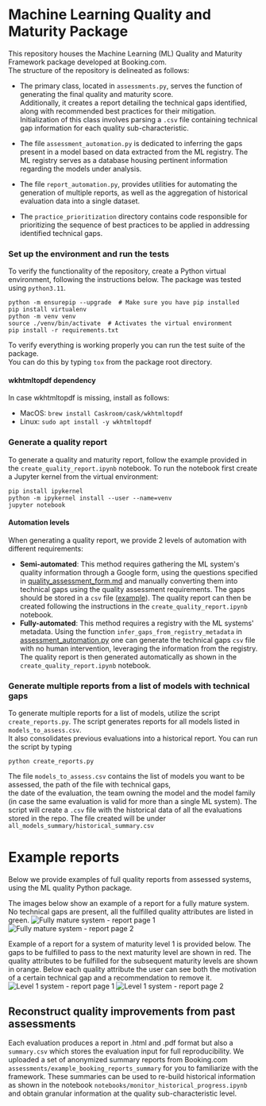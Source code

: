# Machine Learning Quality and Maturity Package

This repository houses the Machine Learning (ML) Quality and Maturity Framework package developed at Booking.com.\
The structure of the repository is delineated as follows:

* The primary class, located in `assessments.py`, serves the function of generating the final quality and maturity score.\
Additionally, it creates a report detailing the technical gaps identified, along with recommended best practices for their mitigation.\
Initialization of this class involves parsing a `.csv` file containing technical gap information for each quality sub-characteristic.

* The file `assessment_automation.py` is dedicated to inferring the gaps present in a model based on data extracted from the ML registry. 
The ML registry serves as a database housing pertinent information regarding the models under analysis.

* The file `report_automation.py`, provides utilities for automating the generation of multiple reports, 
as well as the aggregation of historical evaluation data into a single dataset.

* The `practice_prioritization` directory contains code responsible for prioritizing the sequence of best practices 
to be applied in addressing identified technical gaps.

### Set up the environment and run the tests
To verify the functionality of the repository, create a Python virtual environment, following the instructions below.
The package was tested using `python3.11`.

```
python -m ensurepip --upgrade  # Make sure you have pip installed
pip install virtualenv
python -m venv venv
source ./venv/bin/activate  # Activates the virtual environment
pip install -r requirements.txt 
```
To verify everything is working properly you can run the test suite of the package.\
You can do this by typing `tox` from the package root directory.

#### wkhtmltopdf dependency

In case wkhtmltopdf is missing, install as follows:
 - MacOS: `brew install Caskroom/cask/wkhtmltopdf`
 - Linux: `sudo apt install -y wkhtmltopdf`

### Generate a quality report
To generate a quality and maturity report, follow the example provided in the `create_quality_report.ipynb` notebook.
To run the notebook first create a Jupyter kernel from the virtual environment:

```
pip install ipykernel
python -m ipykernel install --user --name=venv
jupyter notebook
```

#### Automation levels
When generating a quality report, we provide 2 levels of automation with different requirements: 
- **Semi-automated**: This method requires gathering the ML system's quality information through a Google form, using the 
questions specified in [quality_assessment_form.md](quality_assessment_form.md) and manually converting them into
technical gaps using the quality assessment requirements. The gaps should be stored in a `csv` 
file ([example](assessments/inputs/gaps_model_1.csv)). The quality report can then be created following the instructions
in the `create_quality_report.ipynb` notebook.
- **Fully-automated**: This method requires a registry with the ML systems' metadata. Using the function 
`infer_gaps_from_registry_metadata` in [assessment_automation.py](ml_quality/assessment_automation.py) one can 
generate the technical gaps `csv` file with no human intervention, leveraging the information from the registry. The 
quality report is then generated automatically as shown in the `create_quality_report.ipynb` notebook.

### Generate multiple reports from a list of models with technical gaps
To generate multiple reports for a list of models, utilize the script `create_reports.py`. The script generates reports for all models listed in `models_to_assess.csv`.\
It also consolidates previous evaluations into a historical report. You can run the script by typing
```
python create_reports.py
```
The file `models_to_assess.csv` contains the list of models you want to be assessed, the path of the file with technical gaps,\
the date of the evaluation, the team owning the model and the model family (in case the same evaluation is valid for more than a single ML system).
The script will create a `.csv` file with the historical data of all the evaluations stored in the repo. 
The file created will be under `all_models_summary/historical_summary.csv`

# Example reports
Below we provide examples of full quality reports from assessed systems, using the ML quality Python package.  

The images below show an example of a report for a fully mature system. No technical gaps are present, 
all the fulfilled quality attributes are listed in green.
![Fully mature system - report page 1](images/report_100_1.png)
![Fully mature system - report page 2](images/report_100_2.png)


Example of a report for a system of maturity level 1 is provided below. The gaps to be fulfilled to pass to the next 
maturity level are shown in red. The quality attributes to be fulfilled for the subsequent maturity levels are shown in 
orange. Below each quality attribute the user can see both the motivation of a certain technical gap and a 
recommendation to remove it.
![Level 1 system - report page 1](images/report_84_1.png)
![Level 1 system - report page 2](images/report_84_2.png)


## Reconstruct quality improvements from past assessments
Each evaluation produces a report in .html and .pdf format but also a `summary.csv` which stores the 
evaluation input for full reproducibility. 
We uploaded a set of anonymized summary reports from Booking.com `assessments/example_booking_reports_summary` 
for you to familiarize with the framework. These summaries can be used to re-build historical information
as shown in the notebook `notebooks/monitor_historical_progress.ipynb` and obtain granular information
at the quality sub-characteristic level.
